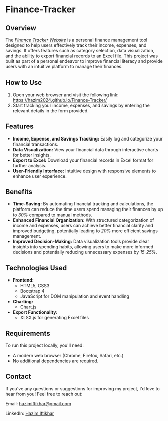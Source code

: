# Finance-Tracker
## Overview
The *[Finance Tracker Website](https://hazim2024.github.io/Finance-Tracker/)* is a personal finance management tool designed to help users effectively track their income, expenses, and savings. It offers features such as category selection, data visualization, and the ability to export financial records to an Excel file. This project was built as part of a personal endeavor to improve financial literacy and provide users with an intuitive platform to manage their finances.

## How to Use
1. Open your web browser and visit the following link: https://hazim2024.github.io/Finance-Tracker/
2. Start tracking your income, expenses, and savings by entering the relevant details in the form provided.

## Features
* **Income, Expense, and Savings Tracking:** Easily log and categorize your financial transactions.
* **Data Visualization:** View your financial data through interactive charts for better insights.
* **Export to Excel:** Download your financial records in Excel format for further analysis.
* **User-Friendly Interface:** Intuitive design with responsive elements to enhance user experience.

## Benefits
* **Time-Saving:** By automating financial tracking and calculations, the platform can reduce the time users spend managing their finances by up to *30%* compared to manual methods.
* **Enhanced Financial Organization:** With structured categorization of income and expenses, users can achieve better financial clarity and improved budgeting, potentially leading to *20%* more efficient savings management.
* **Improved Decision-Making:** Data visualization tools provide clear insights into spending habits, allowing users to make more informed decisions and potentially reducing unnecessary expenses by *15-25%*.

## Technologies Used
* **Frontend:**
  * HTML5, CSS3
  * Bootstrap 4
  * JavaScript for DOM manipulation and event handling
* **Charting:**
  * Chart.js
* **Export Functionality:**
  * XLSX.js for generating Excel files
  
## Requirements
To run this project locally, you'll need:
* A modern web browser (Chrome, Firefox, Safari, etc.)
* No additional dependencies are required.


## Contact
If you've any questions or suggestions for improving my project, I'd love to hear from you! Feel free to reach out:

Email: hazimiftikhar@gmail.com

LinkedIn: [Hazim Iftikhar](https://www.linkedin.com/in/hazim-iftikhar/) 
